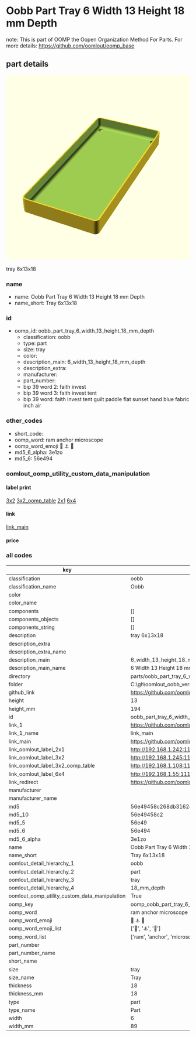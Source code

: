 # Oobb Part Tray 6 Width 13 Height 18 mm Depth  

note: This is part of OOMP the Oopen Organization Method For Parts. For more details: https://github.com/oomlout/oomp_base

##  part details
  

[![](3dpr.png)](3dpr.png)

tray 6x13x18



### name
* name: Oobb Part Tray 6 Width 13 Height 18 mm Depth
* name_short: Tray 6x13x18 
### id
* oomp_id: oobb_part_tray_6_width_13_height_18_mm_depth
  * classification: oobb
  * type: part
  * size: tray
  * color: 
  * description_main: 6_width_13_height_18_mm_depth
  * description_extra: 
  * manufacturer: 
  * part_number: 
  * bip 39 word 2: faith invest
  * bip 39 word 3: faith invest tent
  * bip 39 word: faith invest tent guilt paddle flat sunset hand blue fabric inch air

### other_codes
* short_code: 
* oomp_word: ram anchor microscope
* oomp_word_emoji :ram: :anchor: :microscope:
* md5_6_alpha: 3e1zo
* md5_6: 56e494






### oomlout_oomp_utility_custom_data_manipulation
#### label print
[3x2](http://192.168.1.245:1112/?label=oomp%203e1zo)
[3x2_oomp_table](http://192.168.1.108:1112/?label=oomp%203e1zo)
[2x1](http://192.168.1.242:1112/?label=oomp%203e1zo)
[6x4](http://192.168.1.55:1112/?label=oomp%203e1zo)    

#### link

[link_main](https://github.com/oomlout/oomlout_oobb_version_4_generated_parts/tree/main/navigation_oomp/oobb/part/tray/6_width_13_height_18_mm_depth/part)                              

#### price







### all codes 
| key | value |  
| --- | --- |  
| classification | oobb |  
| classification_name | Oobb |  
| color |  |  
| color_name |  |  
| components | [] |  
| components_objects | [] |  
| components_string | [] |  
| description | tray 6x13x18 |  
| description_extra |  |  
| description_extra_name |  |  
| description_main | 6_width_13_height_18_mm_depth |  
| description_main_name | 6 Width 13 Height 18 mm Depth |  
| directory | parts/oobb_part_tray_6_width_13_height_18_mm_depth |  
| folder | C:\gh\oomlout_oobb_version_4_generated_parts\parts\oobb_part_tray_6_width_13_height_18_mm_depth |  
| github_link | https://github.com/oomlout/oomlout_oomp_part_src/tree/main/parts/oobb_part_tray_6_width_13_height_18_mm_depth |  
| height | 13 |  
| height_mm | 194 |  
| id | oobb_part_tray_6_width_13_height_18_mm_depth |  
| link_1 | https://github.com/oomlout/oomlout_oobb_version_4_generated_parts/tree/main/navigation_oomp/oobb/part/tray/6_width_13_height_18_mm_depth/part |  
| link_1_name | link_main |  
| link_main | https://github.com/oomlout/oomlout_oobb_version_4_generated_parts/tree/main/navigation_oomp/oobb/part/tray/6_width_13_height_18_mm_depth/part |  
| link_oomlout_label_2x1 | http://192.168.1.242:1112/?label=oomp%203e1zo |  
| link_oomlout_label_3x2 | http://192.168.1.245:1112/?label=oomp%203e1zo |  
| link_oomlout_label_3x2_oomp_table | http://192.168.1.108:1112/?label=oomp%203e1zo |  
| link_oomlout_label_6x4 | http://192.168.1.55:1112/?label=oomp%203e1zo |  
| link_redirect | https://github.com/oomlout/oomlout_oobb_version_4_generated_parts/tree/main/parts/oobb_tray_06_13_18 |  
| manufacturer |  |  
| manufacturer_name |  |  
| md5 | 56e49458c268db31624f667bbe9d7a90 |  
| md5_10 | 56e49458c2 |  
| md5_5 | 56e49 |  
| md5_6 | 56e494 |  
| md5_6_alpha | 3e1zo |  
| name | Oobb Part Tray 6 Width 13 Height 18 mm Depth |  
| name_short | Tray 6x13x18  |  
| oomlout_detail_hierarchy_1 | oobb |  
| oomlout_detail_hierarchy_2 | part |  
| oomlout_detail_hierarchy_3 | tray |  
| oomlout_detail_hierarchy_4 | 18_mm_depth |  
| oomlout_oomp_utility_custom_data_manipulation | True |  
| oomp_key | oomp_oobb_part_tray_6_width_13_height_18_mm_depth |  
| oomp_word | ram anchor microscope |  
| oomp_word_emoji | :ram: :anchor: :microscope: |  
| oomp_word_emoji_list | [':ram:', ':anchor:', ':microscope:'] |  
| oomp_word_list | ['ram', 'anchor', 'microscope'] |  
| part_number |  |  
| part_number_name |  |  
| short_name |  |  
| size | tray |  
| size_name | Tray |  
| thickness | 18 |  
| thickness_mm | 18 |  
| type | part |  
| type_name | Part |  
| width | 6 |  
| width_mm | 89 |  
